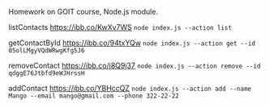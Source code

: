 Homework on GOIT course, Node.js module.

listContacts https://ibb.co/KwXv7WS `node index.js --action list`

getContactById https://ibb.co/94txYQw `node index.js --action get --id 05olLMgyVQdWRwgKfg5J6`

removeContact https://ibb.co/j8Q9j37 `node index.js --action remove --id qdggE76Jtbfd9eWJHrssH`

addContact https://ibb.co/YBHccQZ `node index.js --action add --name Mango --email mango@gmail.com --phone 322-22-22 `
